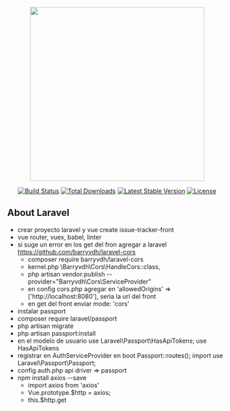 <p align="center"><img src="https://res.cloudinary.com/dtfbvvkyp/image/upload/v1566331377/laravel-logolockup-cmyk-red.svg" width="400"></p>

<p align="center">
<a href="https://travis-ci.org/laravel/framework"><img src="https://travis-ci.org/laravel/framework.svg" alt="Build Status"></a>
<a href="https://packagist.org/packages/laravel/framework"><img src="https://poser.pugx.org/laravel/framework/d/total.svg" alt="Total Downloads"></a>
<a href="https://packagist.org/packages/laravel/framework"><img src="https://poser.pugx.org/laravel/framework/v/stable.svg" alt="Latest Stable Version"></a>
<a href="https://packagist.org/packages/laravel/framework"><img src="https://poser.pugx.org/laravel/framework/license.svg" alt="License"></a>
</p>

## About Laravel


* crear proyecto laravel y vue create issue-tracker-front
* vue router, vuex, babel, linter
* si suge un error en los get del fron agregar a laravel 
    https://github.com/barryvdh/laravel-cors
    * composer require barryvdh/laravel-cors
    * kernel.php \Barryvdh\Cors\HandleCors::class,
    *   php artisan vendor:publish --provider="Barryvdh\Cors\ServiceProvider"
    * en config cors.php agregar en 'allowedOrigins' => ['http://localhost:8080'], seria la url del front
    * en get del front enviar mode: 'cors'
* instalar passport
* composer require laravel/passport
* php artisan migrate
* php artisan passport:install
* en el modelo de usuario use Laravel\Passport\HasApiTokens; use HasApiTokens
* registrar en AuthServiceProvider en boot Passport::routes(); import use Laravel\Passport\Passport;
* config auth.php api driver => passport
* npm install axios --save
    * import axios from 'axios'
    * Vue.prototype.$http = axios;
    * this.$http.get


